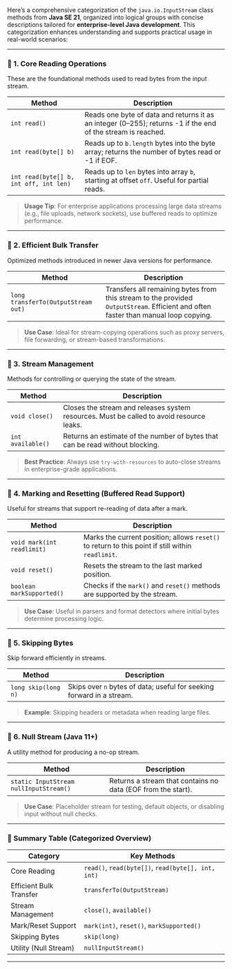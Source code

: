 Here’s a comprehensive categorization of the `java.io.InputStream` class methods from **Java SE 21**, organized into logical groups with concise descriptions tailored for **enterprise-level Java development**. This categorization enhances understanding and supports practical usage in real-world scenarios:

---

### 🔹 1. **Core Reading Operations**

These are the foundational methods used to read bytes from the input stream.

| Method | Description |
|--------|-------------|
| `int read()` | Reads one byte of data and returns it as an integer (0–255); returns -1 if the end of the stream is reached. |
| `int read(byte[] b)` | Reads up to `b.length` bytes into the byte array; returns the number of bytes read or -1 if EOF. |
| `int read(byte[] b, int off, int len)` | Reads up to `len` bytes into array `b`, starting at offset `off`. Useful for partial reads. |

> **Usage Tip**: For enterprise applications processing large data streams (e.g., file uploads, network sockets), use buffered reads to optimize performance.

---

### 🔹 2. **Efficient Bulk Transfer**

Optimized methods introduced in newer Java versions for performance.

| Method | Description |
|--------|-------------|
| `long transferTo(OutputStream out)` | Transfers all remaining bytes from this stream to the provided `OutputStream`. Efficient and often faster than manual loop copying. |

> **Use Case**: Ideal for stream-copying operations such as proxy servers, file forwarding, or stream-based transformations.

---

### 🔹 3. **Stream Management**

Methods for controlling or querying the state of the stream.

| Method | Description |
|--------|-------------|
| `void close()` | Closes the stream and releases system resources. Must be called to avoid resource leaks. |
| `int available()` | Returns an estimate of the number of bytes that can be read without blocking. |

> **Best Practice**: Always use `try-with-resources` to auto-close streams in enterprise-grade applications.

---

### 🔹 4. **Marking and Resetting (Buffered Read Support)**

Useful for streams that support re-reading of data after a mark.

| Method | Description |
|--------|-------------|
| `void mark(int readlimit)` | Marks the current position; allows `reset()` to return to this point if still within `readlimit`. |
| `void reset()` | Resets the stream to the last marked position. |
| `boolean markSupported()` | Checks if the `mark()` and `reset()` methods are supported by the stream. |

> **Use Case**: Useful in parsers and format detectors where initial bytes determine processing logic.

---

### 🔹 5. **Skipping Bytes**

Skip forward efficiently in streams.

| Method | Description |
|--------|-------------|
| `long skip(long n)` | Skips over `n` bytes of data; useful for seeking forward in a stream. |

> **Example**: Skipping headers or metadata when reading large files.

---

### 🔹 6. **Null Stream (Java 11+)**

A utility method for producing a no-op stream.

| Method | Description |
|--------|-------------|
| `static InputStream nullInputStream()` | Returns a stream that contains no data (EOF from the start). |

> **Use Case**: Placeholder stream for testing, default objects, or disabling input without null checks.

---

### 🔹 Summary Table (Categorized Overview)

| Category                  | Key Methods |
|---------------------------|-------------|
| Core Reading              | `read()`, `read(byte[])`, `read(byte[], int, int)` |
| Efficient Bulk Transfer   | `transferTo(OutputStream)` |
| Stream Management         | `close()`, `available()` |
| Mark/Reset Support        | `mark(int)`, `reset()`, `markSupported()` |
| Skipping Bytes            | `skip(long)` |
| Utility (Null Stream)     | `nullInputStream()` |

---
